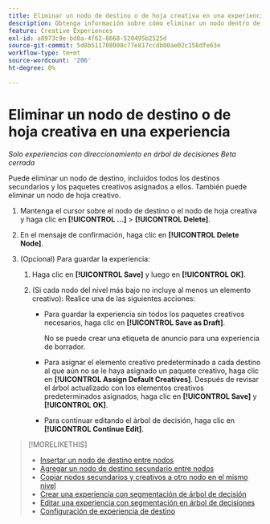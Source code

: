 ```yaml
---
title: Eliminar un nodo de destino o de hoja creativa en una experiencia
description: Obtenga información sobre cómo eliminar un nodo dentro de una experiencia.
feature: Creative Experiences
exl-id: a8973c9e-bd0a-4f62-8668-520495b2525d
source-git-commit: 5d8b511708008c77e817ccdb00ae02c158dfe63e
workflow-type: tm+mt
source-wordcount: '206'
ht-degree: 0%

---
```


# Eliminar un nodo de destino o de hoja creativa en una experiencia

*Solo experiencias con direccionamiento en árbol de decisiones*
*Beta cerrada*

Puede eliminar un nodo de destino, incluidos todos los destinos secundarios y los paquetes creativos asignados a ellos. También puede eliminar un nodo de hoja creativo.

<!-- 1. [ways to get to the decision tree] -->

1. Mantenga el cursor sobre el nodo de destino o el nodo de hoja creativa y haga clic en **[!UICONTROL ...]** > **[!UICONTROL Delete]**.

1. En el mensaje de confirmación, haga clic en **[!UICONTROL Delete Node]**.

1. (Opcional) Para guardar la experiencia:

   1. Haga clic en **[!UICONTROL Save]** y luego en **[!UICONTROL OK]**.

   1. (Si cada nodo del nivel más bajo no incluye al menos un elemento creativo): Realice una de las siguientes acciones:

      * Para guardar la experiencia sin todos los paquetes creativos necesarios, haga clic en **[!UICONTROL Save as Draft]**.

        No se puede crear una etiqueta de anuncio para una experiencia de borrador.

      * Para asignar el elemento creativo predeterminado a cada destino al que aún no se le haya asignado un paquete creativo, haga clic en **[!UICONTROL Assign Default Creatives]**. Después de revisar el árbol actualizado con los elementos creativos predeterminados asignados, haga clic en **[!UICONTROL Save]** y **[!UICONTROL OK]**.

      * Para continuar editando el árbol de decisión, haga clic en **[!UICONTROL Continue Edit]**.

>[!MORELIKETHIS]
>
>* [Insertar un nodo de destino entre nodos](experience-target-node-add-inner.md)
>* [Agregar un nodo de destino secundario entre nodos](experience-target-node-add-sibling.md)
>* [Copiar nodos secundarios y creativos a otro nodo en el mismo nivel](experience-target-node-copy.md)
>* [Crear una experiencia con segmentación de árbol de decisión](experience-create-targeting.md)
>* [Editar una experiencia con segmentación en árbol de decisiones](experience-edit-targeting.md)
>* [Configuración de experiencia de destino](experience-settings-targeting.md)
